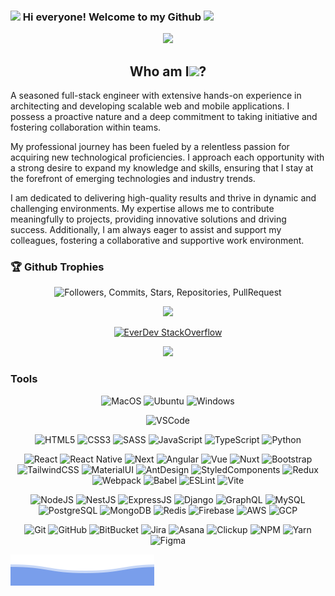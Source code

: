 ### <img src="https://emojis.slackmojis.com/emojis/images/1531849430/4246/blob-sunglasses.gif?1531849430" width="30"/> Hi everyone! Welcome to my Github <img src="https://media.giphy.com/media/hvRJCLFzcasrR4ia7z/giphy.gif" width="30">

<p align="center"><img src="https://media.giphy.com/media/M9gbBd9nbDrOTu1Mqx/giphy.gif" width="100"/></p>


<h2 align="center">Who am I<img src="https://media.giphy.com/media/FlPJcTplkfefDCKq2b/giphy.gif" width="25">?</h2>
<p>
A seasoned full-stack engineer with extensive hands-on experience in architecting and developing scalable web and mobile applications. I possess a proactive nature and a deep commitment to taking initiative and fostering collaboration within teams.

My professional journey has been fueled by a relentless passion for acquiring new technological proficiencies. I approach each opportunity with a strong desire to expand my knowledge and skills, ensuring that I stay at the forefront of emerging technologies and industry trends.

I am dedicated to delivering high-quality results and thrive in dynamic and challenging environments. My expertise allows me to contribute meaningfully to projects, providing innovative solutions and driving success. Additionally, I am always eager to assist and support my colleagues, fostering a collaborative and supportive work environment.

<h3>🏆 Github Trophies</h3>
<p align="center">
<img src="https://github-profile-trophy.vercel.app/?username=ever-dev&column=-1&theme=gruvbox&title=Followers,Commits,Stars,Repositories,PullRequest,Issues,Organizations,MultiLanguage" alt="Followers, Commits, Stars, Repositories, PullRequest">
</p>

<p align="center">
  <img src = "https://github-readme-stats.vercel.app/api/top-langs/?username=ever-dev&langs_count=20&layout=compact&theme=tokyonight&include_all_commits=true&line_height=27">
</p>

<div align="center">
  
[![EverDev StackOverflow](https://github-readme-stackoverflow.vercel.app/?userID=11728457&theme=dark)](https://stackoverflow.com/users/11728457/ever-dev)

</div>

<p align="center">

<img src="https://readme-typing-svg.herokuapp.com?size=30&duration=7000&center=true&vCenter=true&width=800&height=60&lines=Problem+Solver;Effective+Communicator;Collaborative+Team+Player;Detail-Oriented+Professional;Continuous+Learner" />

</p>

### Tools

<p align="center">
  <img alt="MacOS" src="https://img.shields.io/badge/MacOS-ea580c?style=flat-square&logo=apple&logoColor=ffffff" />
  <img alt="Ubuntu" src="https://img.shields.io/badge/Ubuntu-ea580c?style=flat-square&logo=ubuntu&logoColor=ffffff" />
  <img alt="Windows" src="https://img.shields.io/badge/Windows-ea580c?style=flat-square&logo=windows&logoColor=ffffff" />
</p>

<p align="center">
  <img alt="VSCode" src="https://img.shields.io/badge/vscode-VSCode-green" />
</p>

<p align="center">
  <img alt="HTML5" src="https://img.shields.io/badge/-HTML5-d97706?style=flat-square&logo=html5&logoColor=white" />
  <img alt="CSS3" src="https://img.shields.io/badge/-CSS3-d97706?style=flat-square&logo=css3&logoColor=white" />
  <img alt="SASS" src="https://img.shields.io/badge/-SASS/SCSS-d97706?style=flat-square&logo=sass&logoColor=white" />
  <img alt="JavaScript" src="https://img.shields.io/badge/-JavaScript-d97706?style=flat-square&logo=javascript&logoColor=white" />
  <img alt="TypeScript" src="https://img.shields.io/badge/-TypeScript-d97706?style=flat-square&logo=typescript&logoColor=white" />
  <img alt="Python" src="https://img.shields.io/badge/-Python-d97706?style=flat-square&logo=python&logoColor=white" />
</p>

<p align="center">
  <img alt="React" src="https://img.shields.io/badge/-React-65a30d?style=flat-square&logo=react&logoColor=white" />
  <img alt="React Native" src="https://img.shields.io/badge/-React%20Native-65a30d?style=flat-square&logo=react&logoColor=white" />
  <img alt="Next" src="https://img.shields.io/badge/-Next-65a30d?style=flat-square&logo=next.js&logoColor=white" />
  <img alt="Angular" src="https://img.shields.io/badge/-Angular-65a30d?style=flat-square&logo=angular&logoColor=white" />
  <img alt="Vue" src="https://img.shields.io/badge/-Vue.js-65a30d?style=flat-square&logo=vue.js&logoColor=white" />
  <img alt="Nuxt" src="https://img.shields.io/badge/-Nuxt.js-65a30d?style=flat-square&logo=nuxt.js&logoColor=white" />
  <img alt="Bootstrap" src="https://img.shields.io/badge/-Bootstrap-65a30d?style=flat-square&logo=bootstrap&logoColor=white" />
  <img alt="TailwindCSS" src="https://img.shields.io/badge/-Tailwind-65a30d?style=flat-square&logo=tailwindcss&logoColor=white" />
  <img alt="MaterialUI" src="https://img.shields.io/badge/-Material_UI-65a30d?style=flat-square&logo=mui&logoColor=white" />
  <img alt="AntDesign" src="https://img.shields.io/badge/-Ant_Design-65a30d?style=flat-square&logo=ant-design&logoColor=white" />
  <img alt="StyledComponents" src="https://img.shields.io/badge/-Styled_Components-65a30d?style=flat-square&logo=styled-components&logoColor=white" />
  <img alt="Redux" src="https://img.shields.io/badge/-Redux-65a30d?style=flat-square&logo=redux&logoColor=white" />
  <img alt="Webpack" src="https://img.shields.io/badge/-Webpack-65a30d?style=flat-square&logo=webpack&logoColor=white" />
  <img alt="Babel" src="https://img.shields.io/badge/-Babel-65a30d?style=flat-square&logo=babel&logoColor=white" />
  <img alt="ESLint" src="https://img.shields.io/badge/-ESLint-65a30d?style=flat-square&logo=eslint&logoColor=white" />
  <img alt="Vite" src="https://img.shields.io/badge/-Vite-65a30d?style=flat-square&logo=vite&logoColor=white" />
</p>

<p align="center">
  <img alt="NodeJS" src="https://img.shields.io/badge/-Node.js-1ABC9C?style=flat-square&logo=node.js&logoColor=white" />
  <img alt="NestJS" src="https://img.shields.io/badge/-Nest.js-1ABC9C?style=flat-square&logo=nestjs&logoColor=white" />
  <img alt="ExpressJS" src="https://img.shields.io/badge/-Express-1ABC9C?style=flat-square&logo=express&logoColor=white" />
  <img alt="Django" src="https://img.shields.io/badge/-Django-1ABC9C?style=flat-square&logo=django&logoColor=white" />
  <img alt="GraphQL" src="https://img.shields.io/badge/-GraphQL-1ABC9C?style=flat-square&logo=GraphQL&logoColor=white" />
  <img alt="MySQL" src="https://img.shields.io/badge/-MySQL-1ABC9C?style=flat-square&logo=mysql&logoColor=white" />
  <img alt="PostgreSQL" src="https://img.shields.io/badge/-PostgreSQL-1ABC9C?style=flat-square&logo=postgresql&logoColor=white" />
  <img alt="MongoDB" src="https://img.shields.io/badge/-MongoDB-1ABC9C?style=flat-square&logo=MongoDB&logoColor=white" />
  <img alt="Redis" src="https://img.shields.io/badge/-Redis-1ABC9C?style=flat-square&logo=Redis&logoColor=white" />
  <img alt="Firebase" src="https://img.shields.io/badge/-Firebase-1ABC9C?style=flat-square&logo=Firebase&logoColor=white" />
  <img alt="AWS" src="https://img.shields.io/badge/-AWS-1ABC9C?style=flat-square&logo=amazon-aws&logoColor=white" />
  <img alt="GCP" src="https://img.shields.io/badge/-GCP-1ABC9C?style=flat-square&logo=google-cloud&logoColor=white" />
</p>

<p align="center">
  <img alt="Git" src="https://img.shields.io/badge/-Git-blue?style=flat-square&logo=git&logoColor=white" />
  <img alt="GitHub" src="https://img.shields.io/badge/-GitHub-blue?style=flat-square&logo=gitHub&logoColor=white" />
  <img alt="BitBucket" src="https://img.shields.io/badge/-BitBucket-blue?style=flat-square&logo=BitBucket&logoColor=white" />
  <img alt="Jira" src="https://img.shields.io/badge/-Jira-blue?style=flat-square&logo=Jira&logoColor=white" />
  <img alt="Asana" src="https://img.shields.io/badge/-Asana-blue?style=flat-square&logo=Asana&logoColor=white" />
  <img alt="Clickup" src="https://img.shields.io/badge/-Clickup-blue?style=flat-square&logo=Clickup&logoColor=white" />
  <img alt="NPM" src="https://img.shields.io/badge/-NPM-blue?style=flat-square&logo=NPM&logoColor=white" />
  <img alt="Yarn" src="https://img.shields.io/badge/-Yarn-blue?style=flat-square&logo=Yarn&logoColor=white" />
  <img alt="Figma" src="https://img.shields.io/badge/-Figma-blue?style=flat-square&logo=Figma&logoColor=white" />
</p>

<img src="./assets/bottom_header.svg">

